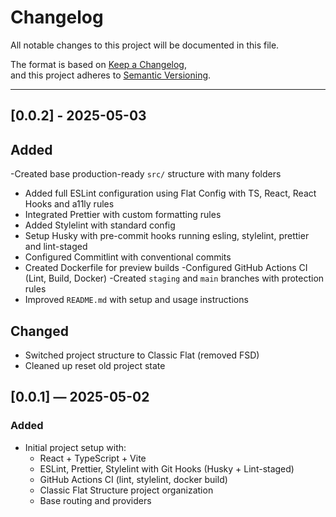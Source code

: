 # Changelog

All notable changes to this project will be documented in this file.

The format is based on [Keep a Changelog](https://keepachangelog.com/en/1.1.0/),  
and this project adheres to [Semantic Versioning](https://semver.org/spec/v2.0.0.html).

---

## [0.0.2] - 2025-05-03

## Added

-Created base production-ready `src/` structure with many folders

- Added full ESLint configuration using Flat Config with TS, React, React Hooks and a11ly rules
- Integrated Prettier with custom formatting rules
- Added Stylelint with standard config
- Setup Husky with pre-commit hooks running esling, stylelint, prettier and lint-staged
- Configured Commitlint with conventional commits
- Created Dockerfile for preview builds
  -Configured GitHub Actions CI (Lint, Build, Docker)
  -Created `staging` and `main` branches with protection rules
- Improved `README.md` with setup and usage instructions

## Changed

- Switched project structure to Classic Flat (removed FSD)
- Cleaned up reset old project state

## [0.0.1] — 2025-05-02

### Added

- Initial project setup with:
  - React + TypeScript + Vite
  - ESLint, Prettier, Stylelint with Git Hooks (Husky + Lint-staged)
  - GitHub Actions CI (lint, stylelint, docker build)
  - Classic Flat Structure project organization
  - Base routing and providers
